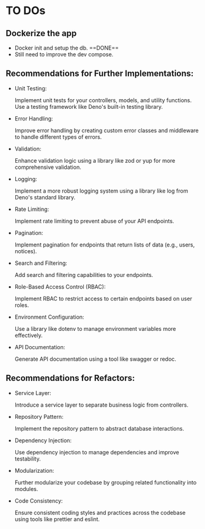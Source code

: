 # TO DOs

## Dockerize the app

- Docker init and setup the db.
  ==DONE==
- Still need to improve the dev compose.

## Recommendations for Further Implementations:

- Unit Testing:

  Implement unit tests for your controllers, models, and utility functions. Use a testing framework like Deno's built-in testing library.

- Error Handling:

  Improve error handling by creating custom error classes and middleware to handle different types of errors.

- Validation:

  Enhance validation logic using a library like zod or yup for more comprehensive validation.

- Logging:

  Implement a more robust logging system using a library like log from Deno's standard library.

- Rate Limiting:

  Implement rate limiting to prevent abuse of your API endpoints.

- Pagination:

  Implement pagination for endpoints that return lists of data (e.g., users, notices).

- Search and Filtering:

  Add search and filtering capabilities to your endpoints.

- Role-Based Access Control (RBAC):

  Implement RBAC to restrict access to certain endpoints based on user roles.

- Environment Configuration:

  Use a library like dotenv to manage environment variables more effectively.

- API Documentation:

  Generate API documentation using a tool like swagger or redoc.

## Recommendations for Refactors:

- Service Layer:

  Introduce a service layer to separate business logic from controllers.

- Repository Pattern:

  Implement the repository pattern to abstract database interactions.

- Dependency Injection:

  Use dependency injection to manage dependencies and improve testability.

- Modularization:

  Further modularize your codebase by grouping related functionality into modules.

- Code Consistency:

  Ensure consistent coding styles and practices across the codebase using tools like prettier and eslint.
